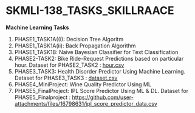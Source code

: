 # SKMLI-138_TASKS_SKILLRAACE
**Machine Learning Tasks**
1) PHASE1_TASK1A((i): Decision Tree Algoritm
2) PHASE1_TASK1A(ii): Back Propagation Algorithm
3) PHASE1_TASK1B: Naive Bayesian Classifier for Text Classification
4) PHASE2-TASK2: Bike Ride-Request Predictions based on particular hour. 
 Dataset for PHASE2_TASK2 : [hour.csv](https://github.com/user-attachments/files/16347992/hour.csv)
5) PHASE3_TASK3: Health Disorder Predictor Using Machine Learning. 
 Dataset for PHASE3_TASK3 : [dataset.csv](https://github.com/user-attachments/files/16479015/dataset.csv)
6) PHASE4_MiniProject: Wine Quality Predictor Using ML
7) PHASE5_FinalProject: IPL Score Predictor Using ML & DL. Dataset for PHASE5_Finalproject : https://github.com/user-attachments/files/16798631/ipl_score_predictor_data.csv
   
